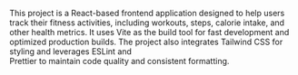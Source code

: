 This project is a React-based frontend application designed to help 
users track their fitness activities, including workouts, steps, calorie 
intake, and other health metrics. It uses Vite as the build tool for 
fast development and optimized production builds. The project also 
integrates Tailwind CSS for styling and leverages  ESLint  and  
Prettier to maintain code quality and consistent formatting. 
